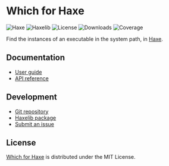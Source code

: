 # Which for Haxe
![Haxe](https://badgen.net/badge/haxe/%3E%3D4.2.0/green) ![Haxelib](https://badgen.net/haxelib/v/which) ![License](https://badgen.net/haxelib/license/which) ![Downloads](https://badgen.net/haxelib/d/which) ![Coverage](https://badgen.net/coveralls/c/bitbucket/cedx/which.hx)

Find the instances of an executable in the system path, in [Haxe](https://haxe.org).

## Documentation
- [User guide](https://bitbucket.org/cedx/which.hx/wiki)
- [API reference](https://cedx.github.io/which.hx)

## Development
- [Git repository](https://bitbucket.org/cedx/which.hx)
- [Haxelib package](https://lib.haxe.org/p/which)
- [Submit an issue](https://bitbucket.org/cedx/which.hx/issues)

## License
[Which for Haxe](https://bitbucket.org/cedx/which.hx) is distributed under the MIT License.
